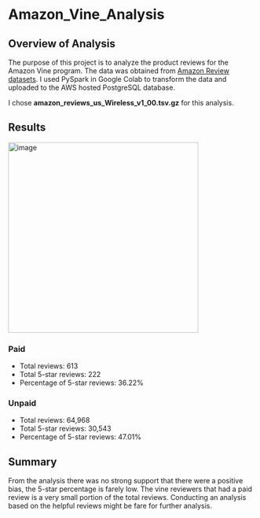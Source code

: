 # Amazon_Vine_Analysis

## Overview of Analysis
The purpose of this project is to analyze the product reviews for the Amazon Vine program. The data was obtained from [Amazon Review datasets](https://s3.amazonaws.com/amazon-reviews-pds/tsv/index.txt). I used PySpark in Google Colab to transform the data and uploaded to the AWS hosted PostgreSQL database.

I chose __amazon_reviews_us_Wireless_v1_00.tsv.gz__ for this analysis.
## Results

<img width="387" alt="image" src="https://user-images.githubusercontent.com/110373282/217386860-9f58e285-735e-4120-976e-3162ff9197a7.png">

### Paid
* Total reviews: 613
* Total 5-star reviews: 222
* Percentage of 5-star reviews: 36.22%

### Unpaid
* Total reviews: 64,968
* Total 5-star reviews: 30,543
* Percentage of 5-star reviews: 47.01%

## Summary

From the analysis there was no strong support that there were a positive bias, the 5-star percentage is farely low.  The vine reviewers that had a paid review is a very small portion of the total reviews. Conducting an analysis based on the helpful reviews might be fare for further analysis.
